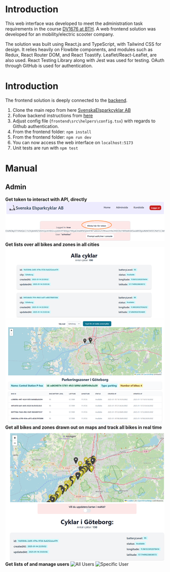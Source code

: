 # Introduction
This web interface was developed to meet the administration task requirements in the course  [DV1676 at BTH](https://dbwebb.se/kurser/vteam-v1). A web frontend solution was developed for an mobility/electric scooter company.

The solution was built using React.js and TypeScript, with Tailwind CSS for design. It relies heavily on Flowbite components, and modules such as Redux, React Router DOM, and React Toastify. Leaflet/React-Leaflet, are also used. React Testing Library along with Jest was used for testing.
OAuth through GitHub is used for authentication.

# Introduction
The frontend solution is deeply connected to the [backend](https://github.com/KarlComSe/SvenskaElsparkcyklarAB/tree/development/backend). 
1)	Clone the main repo from here [SvenskaElsparkcyklar AB](https://github.com/KarlComSe/SvenskaElsparkcyklarAB/)
2)	Follow backend instructions from [here](https://github.com/KarlComSe/SvenskaElsparkcyklarAB/tree/development/backend)
3)	Adjust config file (`frontend\src\helpers\config.tsx`) with regards to Github authentication.
4)	From the frontend folder: `npm install`
5)	From the frontend folder: `npm run dev`
6)	You can now access the web interface on `localhost:5173`
7)	Unit tests are run with `npm test`

# Manual
## Admin
**Get token to interact with API, directly**
![Auth Token for API](repo_images/admin-sida.png)
**Get lists over all bikes and zones in all cities**
![All Bikes](repo_images/alla-cyklar.png)
![All Zones](repo_images/alla-zoner.png)
**Get all bikes and zones drawn out on maps and track all bikes in real time**
![All Bikes and Zones for certain City and real time update of map](repo_images/karta.png)
**Get lists of and manage users**
![All Users](repo_images/alla-användare.png)
![Specific User](repo_images/enskild-användare.png)
